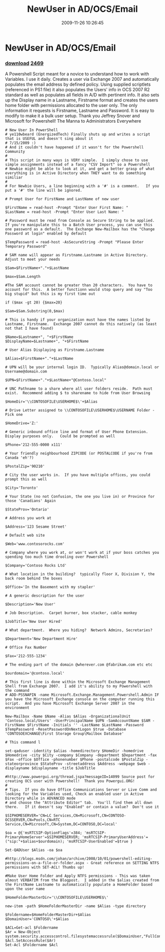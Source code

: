 ﻿---
pid:            1491
parent:         0
children:       2469
poster:         Sean Kearney
title:          NewUser in AD/OCS/Email
date:           2009-11-26 10:26:45
description:    A Powershell Script meant for a novice to understand how to work with Variables.  I use it daily.  Creates a user via Exchange 2007 and automatically populates the email address by defined policy.  Using supplied scriptlets (referenced in PS1 file) it also populates the Users' info in OCS 2007 R2 standard as well as populates all fields in A/D with pertinent info.  It also sets up the Display name in a Lastname, Firstname format and creates the users home folder with permissions allocated to the user only.   The only information it requests is Firstname, Lastname and Password.  It is easy to modify to make it a bulk user setup.  Thank you Jeffrey Snover and Microsoft for Powershell! The Manna to Administrators Everywhere
format:         posh
---

# NewUser in AD/OCS/Email

### [download](1491.ps1)  [2469](2469.md)

A Powershell Script meant for a novice to understand how to work with Variables.  I use it daily.  Creates a user via Exchange 2007 and automatically populates the email address by defined policy.  Using supplied scriptlets (referenced in PS1 file) it also populates the Users' info in OCS 2007 R2 standard as well as populates all fields in A/D with pertinent info.  It also sets up the Display name in a Lastname, Firstname format and creates the users home folder with permissions allocated to the user only.   The only information it requests is Firstname, Lastname and Password.  It is easy to modify to make it a bulk user setup.  Thank you Jeffrey Snover and Microsoft for Powershell! The Manna to Administrators Everywhere

```posh
# New User In PowerShell 
# ye110wbeard (EnergizedTech) Finally shuts up and writes a script that is USEFUL and doesn't sing about it 
# 7/15/2009 :) 
# And it couldn't have happened if it wasn't for the Powershell Community 
# 
# This script in many ways is VERY simple.  I simply chose to use simple assignments instead of a fancy "CSV Import" so a Powershell 
# Newbie might be able to look at it, and get a better grasp of what everything is in Active Directory when THEY want to do something similiar 
# 
# For Newbie Users, a line beginning with a '#' is a comment.   If you put a '#' the line will be ignored. 

# Prompt User for FirstName and LastName of new user 

$FirstName = read-host -Prompt "Enter User First Name: " 
$LastName = read-host -Prompt "Enter User Last Name: " 

# Password must be read from Console as Secure String to be applied.  If you're manipulate this to a Batch User process, you can use this one password as a default.  The Exchange New-Mailbox has the "Change Password at login" enabled by default 

$TempPassword = read-host -AsSecureString -Prompt "Please Enter Temporary Password" 

# SAM name will appear as Firstname.Lastname in Active Directory.   Adjust to meet your needs 

$Sam=$FirstName+"."+$LastName 

$max=$Sam.Length 

#The SAM account cannot be greater than 20 characters.  You have to account for this.  A better functionn would stop query and say "Too big stupid" but this is my first time out 

if ($max -gt 20) {$max=20} 

$Sam=$Sam.Substring(0,$max) 

# This is handy if your organization must have the names listed by Lastname, Firstname.  Exchange 2007 cannot do this natively (as least not that I have found) 

$Name=$Lastname+", "+$FirstName 
$DisplayName=$Lastname+", "+$FirstName 

# User Alias Displaying as Firstname.Lastname 

$Alias=$FirstName+"."+$LastName 

# UPN will be your internal login ID.  Typically Alias@domain.local or Username@domain.com 

$UPN=$FirstName+"."+$LastName+"@Contoso.local" 

# UNC Pathname to a share where all user folders reside.  Path must exist.  Recommend adding $ to sharename to hide from User Browsing 

$HomeDir='\\CONTOSOFILE\USERHOME$\'+$Alias 

# Drive Letter assigned to \\CONTOSOFILE\USERHOME$\USERNAME Folder - Pick one 

$HomeDrive='Z:' 

# Generic inbound office line and format of User Phone Extension.  Display purposes only.   Could be prompted as well 

$Phone='212-555-0000 x111' 

# Your friendly neighbourhood ZIPCODE (or POSTALCODE if you're from Canada 'eh'?) 

$PostalZip='90210' 

# City the user works in.  If you have multiple offices, you could prompt this as well 

$City='Toronto' 

# Your State (no not Confusion, the one you live in) or Province for those 'Canadians' Again 

$StateProv='Ontario' 

# Address you work at 

$Address='123 Sesame Street' 

# Default web site 

$Web='www.contosorocks.com' 

# Company where you work at, or won't work at if your boss catches you spending too much time drooling over Powershell 

$Company='Contoso Rocks Ltd' 

# What location in the building?  typically floor X, Division Y, the back room behind the boxes 

$Office='In the Basement with my stapler' 

# A generic description for the user 

$Description='New User' 

# Job Description.  Carpet burner, box stacker, cable monkey 

$JobTitle='New User Hired' 

# What department.  Where you hiding?  Network Admins, Secretaries? 

$Department='New Department Hire' 

# Office Fax Number 

$Fax='212-555-1234' 

# The ending part of the domain @wherever.com @fabrikam.com etc etc 

$ourdomain='@contoso.local' 

# This first line is done within the Microsoft Exchange Management Shell from Exchange 2007.  I add it's ability to my Powershell with the command 
# ADD-PSSNAPIN -name Microsoft.Exchange.Management.Powershell.Admin IF you have the Microsoft Exchange console on the computer running this script.  And you have Microsoft Exchange Server 2007 in the environment 

New-Mailbox -Name $Name -Alias $Alias -OrganizationalUnit 'Contoso.local/Users' -UserPrincipalName $UPN -SamAccountName $SAM -FirstName $FirstName -Initials '' -LastName $LastName -Password $TempPassword -ResetPasswordOnNextLogon $true -Database 'CONTOSOEXCHANGE\First Storage Group\Mailbox Database' 

# This command l 

set-qaduser -identity $alias -homedirectory $HomeDir -homedrive $Homedrive -city $City -company $Company -department $Department -fax $Fax -office $Office -phonenumber $Phone -postalcode $PostalZip -stateorprovince $StateProv -streetaddress $Address -webpage $web -displayname $displayname -title $JobTitle 

#http://www.powergui.org/thread.jspa?messageID=14099 Source post for creating OCS user with Powershell!  Thank you Powergui.ORG! 
# 
# Tips.  If you do have Office Communications Server or Live Comm and looking for the Variables used, Check an enabled user in Active Directory while in ADVANCED mode 
# and choose the "Attribute Editor" tab.  You'll find them all down there.   If it doesn't say "Enabled" or contain a value?  Don't use it 

$SIPHOMESERVER='CN=LC Services,CN=Microsoft,CN=CONTOSO-OCSSERVER,CN=Pools,CN=RTC Service,CN=Microsoft,CN=System,DC=CONTOSO,DC=local' 

$oa = @{'msRTCSIP-OptionFlags'=384; 'msRTCSIP-PrimaryHomeServer'=$SIPHOMESERVER; 'msRTCSIP-PrimaryUserAddress'=("sip:"+$alias+$ourdomain); 'msRTCSIP-UserEnabled'=$true } 

Set-QADUser $Alias -oa $oa 

#http://blogs.msdn.com/johan/archive/2008/10/01/powershell-editing-permissions-on-a-file-or-folder.aspx - Great reference on SETTING NTFS permissions with SET-ACL! Thumbs up! 

#Make User Home Folder and Apply NTFS permissions - This was taken almost VERBATIM from the Blogpost.  I added in the $alias created from the FirstName Lastname to automatically populate a HomeFolder based upon the user name 

$HomeFolderMasterDir='\\CONTOSOFILE\USERHOME$\' 

new-item -path $HomeFolderMasterDir -name $Alias -type directory 

$Foldername=$HomeFolderMasterDir+$Alias 
$DomainUser='CONTOSO\'+$Alias 

$ACL=Get-acl $Foldername 
$Ar = New-Object  system.security.accesscontrol.filesystemaccessrule($DomainUser,"FullControl","Allow") 
$Acl.SetAccessRule($Ar) 
Set-Acl $Foldername $Acl 


```
